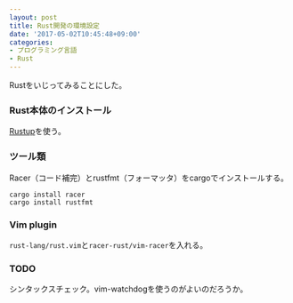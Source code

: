 ```yaml
---
layout: post
title: Rust開発の環境設定
date: '2017-05-02T10:45:48+09:00'
categories:
- プログラミング言語
- Rust
---
```


Rustをいじってみることにした。

### Rust本体のインストール

[Rustup](https://www.rustup.rs)を使う。

### ツール類

Racer（コード補完）とrustfmt（フォーマッタ）をcargoでインストールする。

```
cargo install racer
cargo install rustfmt
```

### Vim plugin

`rust-lang/rust.vim`と`racer-rust/vim-racer`を入れる。

### TODO

シンタックスチェック。vim-watchdogを使うのがよいのだろうか。
